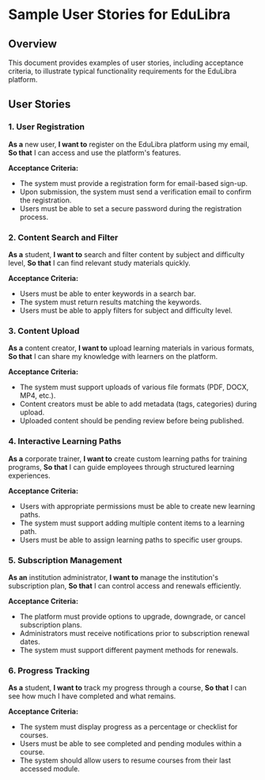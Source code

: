 # Sample User Stories for EduLibra

## Overview
This document provides examples of user stories, including acceptance criteria, to illustrate typical functionality requirements for the EduLibra platform.

## User Stories

### 1. User Registration
**As a** new user,
**I want to** register on the EduLibra platform using my email,
**So that** I can access and use the platform's features.

**Acceptance Criteria:**
- The system must provide a registration form for email-based sign-up.
- Upon submission, the system must send a verification email to confirm the registration.
- Users must be able to set a secure password during the registration process.

### 2. Content Search and Filter
**As a** student,
**I want to** search and filter content by subject and difficulty level,
**So that** I can find relevant study materials quickly.

**Acceptance Criteria:**
- Users must be able to enter keywords in a search bar.
- The system must return results matching the keywords.
- Users must be able to apply filters for subject and difficulty level.

### 3. Content Upload
**As a** content creator,
**I want to** upload learning materials in various formats,
**So that** I can share my knowledge with learners on the platform.

**Acceptance Criteria:**
- The system must support uploads of various file formats (PDF, DOCX, MP4, etc.).
- Content creators must be able to add metadata (tags, categories) during upload.
- Uploaded content should be pending review before being published.

### 4. Interactive Learning Paths
**As a** corporate trainer,
**I want to** create custom learning paths for training programs,
**So that** I can guide employees through structured learning experiences.

**Acceptance Criteria:**
- Users with appropriate permissions must be able to create new learning paths.
- The system must support adding multiple content items to a learning path.
- Users must be able to assign learning paths to specific user groups.

### 5. Subscription Management
**As an** institution administrator,
**I want to** manage the institution's subscription plan,
**So that** I can control access and renewals efficiently.

**Acceptance Criteria:**
- The platform must provide options to upgrade, downgrade, or cancel subscription plans.
- Administrators must receive notifications prior to subscription renewal dates.
- The system must support different payment methods for renewals.

### 6. Progress Tracking
**As a** student,
**I want to** track my progress through a course,
**So that** I can see how much I have completed and what remains.

**Acceptance Criteria:**
- The system must display progress as a percentage or checklist for courses.
- Users must be able to see completed and pending modules within a course.
- The system should allow users to resume courses from their last accessed module.
